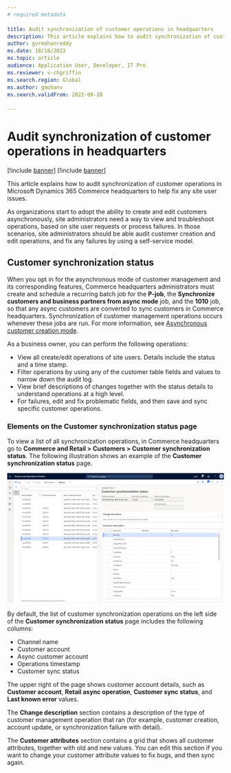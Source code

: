```yaml
---
# required metadata

title: Audit synchronization of customer operations in headquarters
description: This article explains how to audit synchronization of customer operations in Microsoft Dynamics 365 Commerce headquarters to help fix any site user issues.
author: gvrmohanreddy
ms.date: 10/18/2022
ms.topic: article
audience: Application User, Developer, IT Pro
ms.reviewer: v-chgriffin
ms.search.region: Global
ms.author: gmohanv
ms.search.validFrom: 2022-09-28

---
```

# Audit synchronization of customer operations in headquarters

[!include [banner](includes/banner.md)]
[!include [banner](includes/preview-banner.md)]

This article explains how to audit synchronization of customer operations in Microsoft Dynamics 365 Commerce headquarters to help fix any site user issues.

As organizations start to adopt the ability to create and edit customers asynchronously, site administrators need a way to view and troubleshoot operations, based on site user requests or process failures. In those scenarios, site administrators should be able audit customer creation and edit operations, and fix any failures by using a self-service model.

## Customer synchronization status

When you opt in for the asynchronous mode of customer management and its corresponding features, Commerce headquarters administrators must create and schedule a recurring batch job for the **P-job**, the **Synchronize customers and business partners from async mode** job, and the **1010** job, so that any async customers are converted to sync customers in Commerce headquarters. Synchronization of customer management operations occurs whenever these jobs are run. For more information, see [Asynchronous customer creation mode](async-customer-mode.md).

As a business owner, you can perform the following operations:

- View all create/edit operations of site users. Details include the status and a time stamp.
- Filter operations by using any of the customer table fields and values to narrow down the audit log.
- View brief descriptions of changes together with the status details to understand operations at a high level.
- For failures, edit and fix problematic fields, and then save and sync specific customer operations.

### Elements on the Customer synchronization status page

To view a list of all synchronization operations, in Commerce headquarters go to **Commerce and Retail \> Customers \> Customer synchronization status**. The following illustration shows an example of the **Customer synchronization status** page.

![Customer synchronization status page in Commerce headquarters.](media/D365-Commerce-Customer-Mgmt-Audi-Async-Operations.png)

By default, the list of customer synchronization operations on the left side of the **Customer synchronization status** page includes the following columns:

- Channel name
- Customer account
- Async customer account
- Operations timestamp
- Customer sync status

The upper right of the page shows customer account details, such as **Customer account**, **Retail async operation**, **Customer sync status**, and **Last known error** values.

The **Change description** section contains a description of the type of customer management operation that ran (for example, customer creation, account update, or synchronization failure with detail).

The **Customer attributes** section contains a grid that shows all customer attributes, together with old and new values. You can edit this section if you want to change your customer attribute values to fix bugs, and then sync again.
